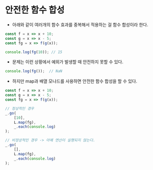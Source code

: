 # 안전한 함수 합성
- 아래와 같이 여러개의 함수 효과를 중복해서 적용하는 걸 함수 합성이라 한다.
```js
const f = x => x + 10;
const g = x => x - 5;
const fg = x => f(g(x));

console.log(fg(10)); // 15
```

- 문제는 이런 상황에서 예외가 발생할 때 안전하지 못할 수 있다.
```js
console.log(fg());  // NaN
```

- 하지만 map과 배열 모나드를 사용하면 안전한 함수 합성을 할 수 있다.
```js
const f = x => x + 10;
const g = x => x - 5;
const fg = x => f(g(x));

// 정상적인 경우
_.go(
    [10],
    L.map(fg),
    _.each(console.log)
);

// 비정상적인 경우 -> 아예 연산이 실행되지 않는다.
_.go(
    [],
    L.map(fg),
    _.each(console.log)
);
```
